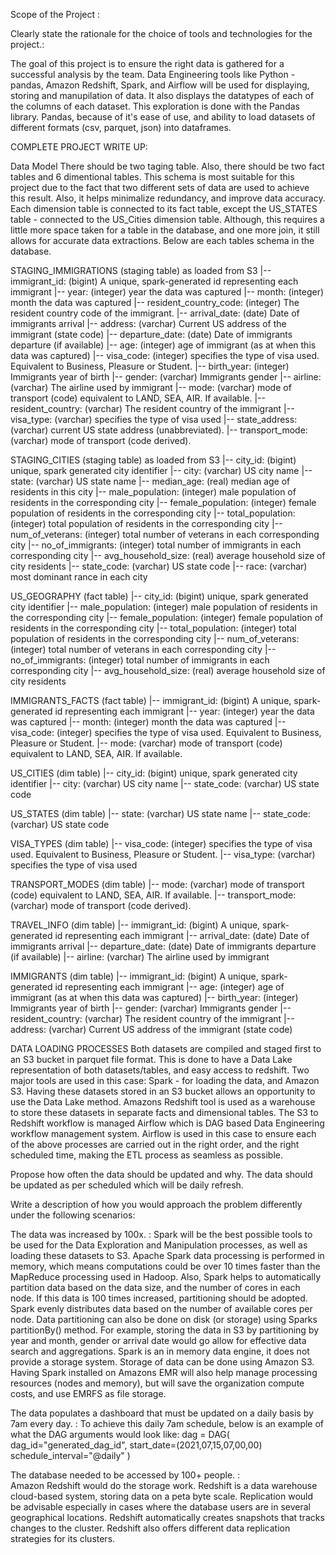 Scope of the Project : 

Clearly state the rationale for the choice of tools and technologies for the project.:

The goal of this project is to ensure the right data is gathered for a successful analysis by the team. 
Data Engineering tools like Python - pandas, Amazon Redshift, Spark, and Airflow will be used for displaying, storing and manupilation of data.
It also displays the datatypes of each of the columns of each dataset. 
This exploration is done with the Pandas library. Pandas, because of it's ease of use, and ability to load datasets of different formats (csv, parquet, json) 
into dataframes.

COMPLETE PROJECT WRITE UP:

Data Model
There should be two taging table. Also, there should be two fact tables and 6 dimentional tables. This schema is most suitable for this project due to the fact that two different sets of data are used to achieve this result. Also, it helps minimalize redundancy, and improve data accuracy. Each dimension table is connected to its fact table, except the US_STATES table - connected to the US_Cities dimension table. Although, this requires a little more space taken for a table in the database, and one more join, it still allows for accurate data extractions. Below are each tables schema in the database.

STAGING_IMMIGRATIONS (staging table) as loaded from S3
|-- immigrant_id: (bigint) A unique, spark-generated id representing each immigrant
|-- year: (integer) year the data was captured
|-- month: (integer) month the data was captured
|-- resident_country_code: (integer) The resident country code of the immigrant.
|-- arrival_date: (date) Date of immigrants arrival
|-- address: (varchar) Current US address of the immigrant (state code)
|-- departure_date: (date) Date of immigrants departure (if available)
|-- age: (integer) age of immigrant (as at when this data was captured)
|-- visa_code: (integer) specifies the type of visa used. Equivalent to Business, Pleasure or Student.
|-- birth_year: (integer) Immigrants year of birth
|-- gender: (varchar) Immigrants gender
|-- airline: (varchar) The airline used by immigrant
|-- mode: (varchar) mode of transport (code) equivalent to LAND, SEA, AIR. If available.
|-- resident_country: (varchar) The resident country of the immigrant
|-- visa_type: (varchar) specifies the type of visa used
|-- state_address: (varchar) current US state address (unabbreviated).
|-- transport_mode: (varchar) mode of transport (code derived).

STAGING_CITIES (staging table) as loaded from S3
|-- city_id: (bigint) unique, spark generated city identifier
|-- city: (varchar) US city name
|-- state: (varchar) US state name
|-- median_age: (real) median age of residents in this city
|-- male_population: (integer) male population of residents in the corresponding city
|-- female_population: (integer) female population of residents in the corresponding city
|-- total_population: (integer) total population of residents in the corresponding city
|-- num_of_veterans: (integer) total number of veterans in each corresponding city
|-- no_of_immigrants: (integer) total number of immigrants in each corresponding city
|-- avg_household_size: (real) average household size of city residents
|-- state_code: (varchar) US state code
|-- race: (varchar) most dominant rance in each city

US_GEOGRAPHY (fact table)
|-- city_id: (bigint) unique, spark generated city identifier
|-- male_population: (integer) male population of residents in the corresponding city
|-- female_population: (integer) female population of residents in the corresponding city
|-- total_population: (integer) total population of residents in the corresponding city
|-- num_of_veterans: (integer) total number of veterans in each corresponding city
|-- no_of_immigrants: (integer) total number of immigrants in each corresponding city
|-- avg_household_size: (real) average household size of city residents

IMMIGRANTS_FACTS (fact table)
|-- immigrant_id: (bigint) A unique, spark-generated id representing each immigrant
|-- year: (integer) year the data was captured
|-- month: (integer) month the data was captured
|-- visa_code: (integer) specifies the type of visa used. Equivalent to Business, Pleasure or Student.
|-- mode: (varchar) mode of transport (code) equivalent to LAND, SEA, AIR. If available.

US_CITIES (dim table)
|-- city_id: (bigint) unique, spark generated city identifier
|-- city: (varchar) US city name
|-- state_code: (varchar) US state code

US_STATES (dim table)
|-- state: (varchar) US state name
|-- state_code: (varchar) US state code

VISA_TYPES (dim table)
|-- visa_code: (integer) specifies the type of visa used. Equivalent to Business, Pleasure or Student.
|-- visa_type: (varchar) specifies the type of visa used

TRANSPORT_MODES (dim table)
|-- mode: (varchar) mode of transport (code) equivalent to LAND, SEA, AIR. If available.
|-- transport_mode: (varchar) mode of transport (code derived).

TRAVEL_INFO (dim table)
|-- immigrant_id: (bigint) A unique, spark-generated id representing each immigrant
|-- arrival_date: (date) Date of immigrants arrival
|-- departure_date: (date) Date of immigrants departure (if available)
|-- airline: (varchar) The airline used by immigrant

IMMIGRANTS (dim table)
|-- immigrant_id: (bigint) A unique, spark-generated id representing each immigrant
|-- age: (integer) age of immigrant (as at when this data was captured)
|-- birth_year: (integer) Immigrants year of birth
|-- gender: (varchar) Immigrants gender
|-- resident_country: (varchar) The resident country of the immigrant
|-- address: (varchar) Current US address of the immigrant (state code)

DATA LOADING PROCESSES
Both datasets are compiled and staged first to an S3 bucket in parquet file format. This is done to have a Data Lake representation of both datasets/tables, 
and easy access to redshift. Two major tools are used in this case: Spark - for loading the data, and Amazon S3. Having these datasets stored in an S3 bucket 
allows an opportunity to use the Data Lake method.
Amazons Redshift tool is used as a warehouse to store these datasets in separate facts and dimensional tables. The S3 to Redshift workflow is managed 
Airflow which is DAG based Data Engineering workflow management system. Airflow is used in this case to ensure each of the above processes are carried 
out in the right order, and the right scheduled time, making the ETL process as seamless as possible.


Propose how often the data should be updated and why.
The data should be updated as per scheduled which will be daily refresh.

Write a description of how you would approach the problem differently under the following scenarios:

The data was increased by 100x. :
Spark will be the best possible tools to be used for the Data Exploration and Manipulation processes, as well as loading these datasets to S3. 
Apache Spark data processing is performed in memory, which means computations could be over 10 times faster than the MapReduce processing used in Hadoop. 
Also, Spark helps to automatically partition data based on the data size, and the number of cores in each node. If this data is 100 times increased, partitioning 
should be adopted. Spark evenly distributes data based on the number of available cores per node. Data partitioning can also be done on disk (or storage) 
using Sparks partitionBy() method. For example, storing the data in S3 by partitioning by year and month, gender or arrival date would go allow for effective data 
search and aggregations. Spark is an in memory data engine, it does not provide a storage system. Storage of data can be done using Amazon S3. 
Having Spark installed on Amazons EMR will also help manage processing resources (nodes and memory), but will save the organization compute costs, and use 
EMRFS as file storage.


The data populates a dashboard that must be updated on a daily basis by 7am every day. :
To achieve this daily 7am schedule, below is an example of what the DAG arguments would look like:
dag = DAG(
        dag_id="generated_dag_id",
        start_date=(2021,07,15,07,00,00)
        schedule_interval="@daily"
    )

The database needed to be accessed by 100+ people. :	
Amazon Redshift would do the storage work. Redshift is a data warehouse cloud-based system, storing data on a peta byte scale. 
Replication would be advisable especially in cases where the database users are in several geographical locations. Redshift automatically 
creates snapshots that tracks changes to the cluster. Redshift also offers different data replication strategies for its clusters.

